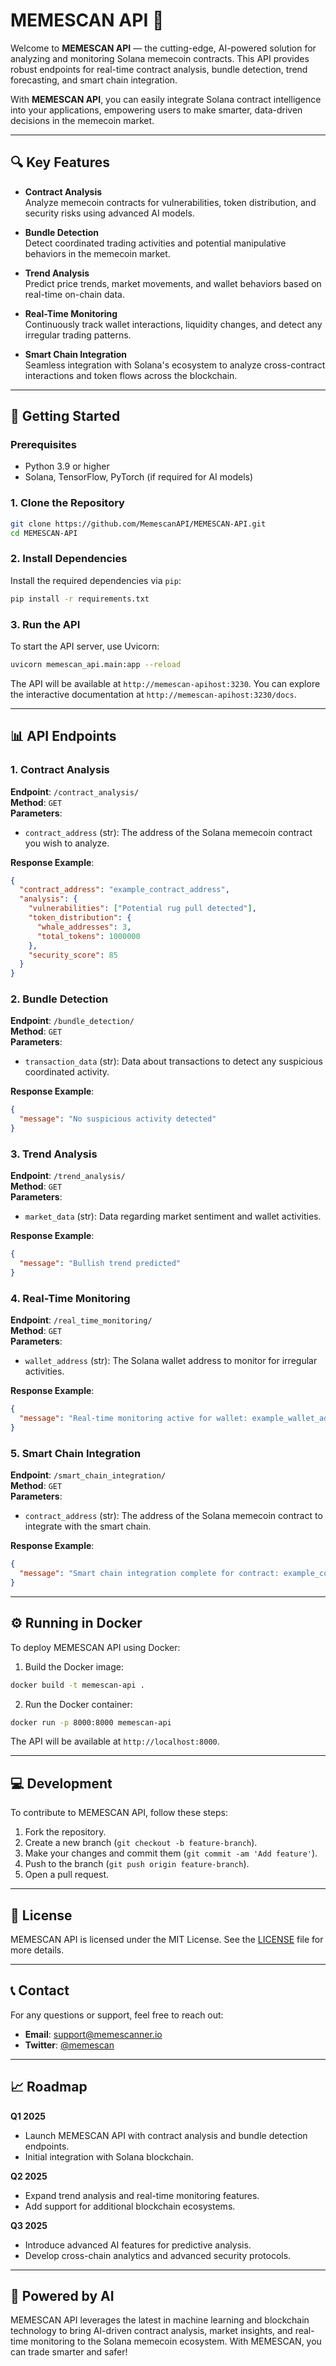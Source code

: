 # MEMESCAN API 🚀

Welcome to **MEMESCAN API** — the cutting-edge, AI-powered solution for analyzing and monitoring Solana memecoin contracts. This API provides robust endpoints for real-time contract analysis, bundle detection, trend forecasting, and smart chain integration. 

With **MEMESCAN API**, you can easily integrate Solana contract intelligence into your applications, empowering users to make smarter, data-driven decisions in the memecoin market.

---

## 🔍 Key Features

- **Contract Analysis**  
  Analyze memecoin contracts for vulnerabilities, token distribution, and security risks using advanced AI models.

- **Bundle Detection**  
  Detect coordinated trading activities and potential manipulative behaviors in the memecoin market.

- **Trend Analysis**  
  Predict price trends, market movements, and wallet behaviors based on real-time on-chain data.

- **Real-Time Monitoring**  
  Continuously track wallet interactions, liquidity changes, and detect any irregular trading patterns.

- **Smart Chain Integration**  
  Seamless integration with Solana's ecosystem to analyze cross-contract interactions and token flows across the blockchain.

---

## 🚀 Getting Started

### Prerequisites

- Python 3.9 or higher
- Solana, TensorFlow, PyTorch (if required for AI models)

### 1. Clone the Repository

```bash
git clone https://github.com/MemescanAPI/MEMESCAN-API.git
cd MEMESCAN-API
```

### 2. Install Dependencies

Install the required dependencies via `pip`:

```bash
pip install -r requirements.txt
```

### 3. Run the API

To start the API server, use Uvicorn:

```bash
uvicorn memescan_api.main:app --reload
```

The API will be available at `http://memescan-apihost:3230`. You can explore the interactive documentation at `http://memescan-apihost:3230/docs`.

---

## 📊 API Endpoints

### 1. **Contract Analysis**

**Endpoint**: `/contract_analysis/`  
**Method**: `GET`  
**Parameters**:  
- `contract_address` (str): The address of the Solana memecoin contract you wish to analyze.

**Response Example**:

```json
{
  "contract_address": "example_contract_address",
  "analysis": {
    "vulnerabilities": ["Potential rug pull detected"],
    "token_distribution": {
      "whale_addresses": 3,
      "total_tokens": 1000000
    },
    "security_score": 85
  }
}
```

### 2. **Bundle Detection**

**Endpoint**: `/bundle_detection/`  
**Method**: `GET`  
**Parameters**:  
- `transaction_data` (str): Data about transactions to detect any suspicious coordinated activity.

**Response Example**:

```json
{
  "message": "No suspicious activity detected"
}
```

### 3. **Trend Analysis**

**Endpoint**: `/trend_analysis/`  
**Method**: `GET`  
**Parameters**:  
- `market_data` (str): Data regarding market sentiment and wallet activities.

**Response Example**:

```json
{
  "message": "Bullish trend predicted"
}
```

### 4. **Real-Time Monitoring**

**Endpoint**: `/real_time_monitoring/`  
**Method**: `GET`  
**Parameters**:  
- `wallet_address` (str): The Solana wallet address to monitor for irregular activities.

**Response Example**:

```json
{
  "message": "Real-time monitoring active for wallet: example_wallet_address"
}
```

### 5. **Smart Chain Integration**

**Endpoint**: `/smart_chain_integration/`  
**Method**: `GET`  
**Parameters**:  
- `contract_address` (str): The address of the Solana memecoin contract to integrate with the smart chain.

**Response Example**:

```json
{
  "message": "Smart chain integration complete for contract: example_contract_address"
}
```

---

## ⚙️ Running in Docker

To deploy MEMESCAN API using Docker:

1. Build the Docker image:

```bash
docker build -t memescan-api .
```

2. Run the Docker container:

```bash
docker run -p 8000:8000 memescan-api
```

The API will be available at `http://localhost:8000`.

---

## 💻 Development

To contribute to MEMESCAN API, follow these steps:

1. Fork the repository.
2. Create a new branch (`git checkout -b feature-branch`).
3. Make your changes and commit them (`git commit -am 'Add feature'`).
4. Push to the branch (`git push origin feature-branch`).
5. Open a pull request.

---

## 📜 License

MEMESCAN API is licensed under the MIT License. See the [LICENSE](LICENSE) file for more details.

---

## 📞 Contact

For any questions or support, feel free to reach out:

- **Email**: support@memescanner.io
- **Twitter**: [@memescan](https://twitter.com/https://x.com/MemeScanAI)  
---

## 📈 Roadmap

**Q1 2025**  
- Launch MEMESCAN API with contract analysis and bundle detection endpoints.  
- Initial integration with Solana blockchain.

**Q2 2025**  
- Expand trend analysis and real-time monitoring features.  
- Add support for additional blockchain ecosystems.

**Q3 2025**  
- Introduce advanced AI features for predictive analysis.  
- Develop cross-chain analytics and advanced security protocols.

---

## 🤖 Powered by AI

MEMESCAN API leverages the latest in machine learning and blockchain technology to bring AI-driven contract analysis, market insights, and real-time monitoring to the Solana memecoin ecosystem. With MEMESCAN, you can trade smarter and safer!

```
